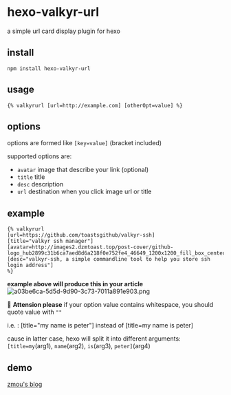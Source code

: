 # hexo-valkyr-url

a simple url card display plugin for hexo

## install

``` shell
npm install hexo-valkyr-url
```

## usage
`{% valkyrurl [url=http://example.com] [otherOpt=value] %}`

## options
options are formed like `[key=value]` (bracket included)

supported options are:
- `avatar` image that describe your link (optional)
- `title` title
- `desc` description
- `url` destination when you click image url or title

## example
```
{% valkyrurl
[url=https://github.com/toastsgithub/valkyr-ssh]
[title="valkyr ssh manager"]
[avatar=http://images2.dzmtoast.top/post-cover/github-logo_hub2899c31b6ca7aed8d6a218f0e752fe4_46649_1200x1200_fill_box_center_2.png]
[desc="valkyr-ssh, a simple commandline tool to help you store ssh login address"]
%}
```

**example above will produce this in your article**
![a03be6ca-5d5d-9d90-3c73-7011a891e903.png](http://images2.dzmtoast.top/blog-content/a03be6ca-5d5d-9d90-3c73-7011a891e903.png)


🚨 **Attension please**
if your option value contains whitespace, you should quote value with `""`

i.e. : [title="my name is peter"] instead of [title=my name is peter]

cause in latter case, hexo will split it into different arguments: `[title=my`(arg1), `name`(arg2), `is`(arg3), `peter]`(arg4)

## demo
[zmou's blog](https://blog.dzmtoast.top/about)